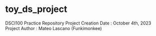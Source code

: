 # toy_ds_project
DSCI100 Practice Repository
Project Creation Date : October 4th, 2023
Project Author : Mateo Lascano (Funkimonkee)
